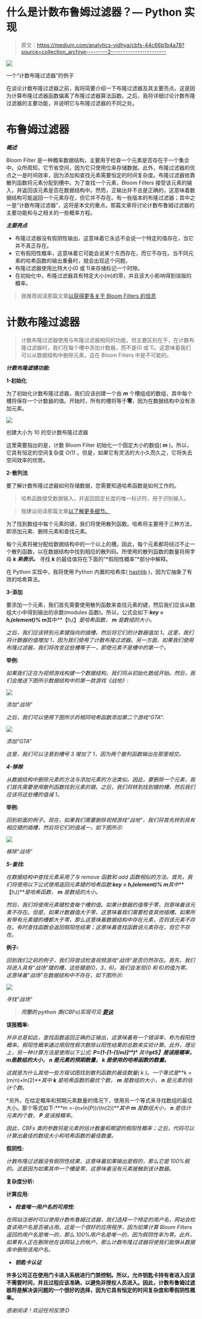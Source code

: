 # 什么是计数布鲁姆过滤器？— Python 实现

> 原文：<https://medium.com/analytics-vidhya/cbfs-44c66b1b4a78?source=collection_archive---------2----------------------->

![](img/9f6c33d497491ebb6b9f2a299eb19449.png)

一个“计数布隆过滤器”的例子

在谈论计数布隆过滤器之前，我将简要介绍一下布隆过滤器及其主要亮点。这是因为计算布隆过滤器函数偏离了布隆过滤器算法函数。之后，我将详细讨论计数布隆过滤器的主要功能，并说明它与布隆过滤器的不同之处。

# **布鲁姆过滤器**

***概述***

Bloom Filter 是一种概率数据结构，主要用于检查一个元素是否存在于一个集合中。众所周知，它节省空间，因为它只使用位来存储数据。此外，布隆过滤器的优点之一是时间效率，因为添加和查找元素需要恒定的时间复杂度。布隆过滤器依靠散列函数将元素分配到槽中。为了查找一个元素，Bloom Filters 接受该元素的输入，并返回该元素是否在数据结构中。然而，正输出并不总是正确的，这意味着数据结构可能返回一个元素存在，但它并不存在。有一些版本的布隆过滤器；其中之一是“计数布隆过滤器”，这将是本文的重点。那篇文章将讨论计数布鲁姆过滤器的主要功能和与之相关的一些概率方程。

***主要亮点***

*   布隆过滤器没有假阴性输出，这意味着它永远不会说一个特定的值存在，当它并不真正存在。
*   它有假阳性概率，这意味着它可能会说某个东西存在，而它不存在。当不同元素的哈希函数的输出重叠时，就会出现这个问题。
*   布隆过滤器使用比特大小(0 或 1)来存储标记一个时隙。
*   在初始化中，布隆过滤器具有特定大小(m)的零，并且该大小影响得到误报的概率。

> 我推荐阅读那篇文章[以获得更多关于 Bloom Filters 的信息](https://www.geeksforgeeks.org/bloom-filters-introduction-and-python-implementation/?fbclid=IwAR1abUlrTPvgNfJvUtYWn8DvCw2tr15wCLIJ1gz4g4I3AxWlQCNdK0wd4p8)

# **计数布隆过滤器**

> 计数布隆过滤器使用与布隆过滤器相同的功能，但主要区别在于，在计数布隆过滤器时，我们在每个槽中添加计数器，而不是(0 或 1)。这意味着我们可以从数据结构中删除元素，这在 Bloom Filters 中是不可能的。

***计数布隆滤镜功能:***

**1-初始化**

为了初始化计数布隆过滤器，我们应该创建一个由 ***m*** 个槽组成的数组，其中每个槽将保存一个计数器的值。开始时，所有的槽将等于**零**，因为在数据结构中没有添加元素。

![](img/f6206fe2bb0323c992e6e0c1616003ad.png)

创建大小为 10 的空计数布隆过滤器

这里需要指出的是，计数 Bloom Filter 初始化一个固定大小的数组( ***m*** )。所以，它具有恒定的空间复杂度 *O(1)* 。但是，如果它有灵活的大小久而久之，它将失去空间效率的优势。

**2-散列法**

要了解计数布隆过滤器如何存储数据，您需要知道哈希函数是如何工作的。

> 哈希函数接受数据输入，并返回固定长度的唯一标识符，用于识别输入。

> 我建议阅读那篇文章[以了解更多细节。](http://quiz.geeksforgeeks.org/hashing-set-1-introduction/)

为了找到数组中每个元素的键，我们将使用散列函数。哈希将主要用于三种方法，即添加元素、删除元素和查找元素。

每个元素将被分配给数据结构中的一个以上的槽。因此，每个元素都将经过不止一个散列函数，以在数据结构中找到相应的散列码。所使用的散列函数的数量将用字母 ***k 来表示。*** 寻找 ***k*** 的最佳值将在下面的“*假阳性概率”*部分中解释。

在 Python 实现中，我将使用 Python 内置的哈希库( [hashlib](https://docs.python.org/3/library/hashlib.html) )，因为它抽象了有效的哈希算法。

**3-添加**

要添加一个元素，我们首先需要使用散列函数来查找元素的键，然后我们应该从数组大小中得到输出的余数(modules 函数)。所以，公式会如下:***key = hᵢ(element)% m***其中**【hᵢ(】*是哈希函数， ***m*** 是数组的大小。*

*之后，我们应该转到元素键指向的插槽，然后将它们的计数器值加 1。这里，我们将计数器的值增加 1，因为我们使用了计数布隆过滤器。另一方面，如果我们使用布隆过滤器，我们将改变这些槽等于一，即使元素不是槽中的第一个。*

**举例:**

*如果我们正在为视频游戏构建一个数据结构，我们将从初始化数组开始。然后，我们会推送下图所示数据结构中的第一款游戏《战地》:*

*![](img/0d748db94f561b09706c3eecea3151f0.png)*

*添加“战场”*

*之后，我们可以使用下图所示的相同哈希函数添加第二个游戏“GTA”:*

*![](img/536ee83d5a858df3bb0351d3636b1839.png)*

*添加“GTA”*

*这里，我们可以注意到槽号 3 增加了 1，因为两个散列函数输出在那里相交。*

***4-移除***

*从数据结构中删除元素的方法与添加元素的方法类似。因此，要删除一个元素，我们首先需要使用散列函数找到元素的键。之后，我们将转到找到键的槽，然后我们应该将这些槽的值减 1。*

**举例:**

*回到前面的例子。现在，如果我们需要删除视频游戏“战地”，我们将首先转到具有相应键的插槽，然后将它们的值减一，如下图所示:*

*![](img/8f45514021f2e9d3234ab14f7ffcaadf.png)*

*移除“战场”*

***5-查找:***

*在数据结构中查找元素采用了与 remove 函数和 add 函数相似的方法。首先，我们将使用以下公式使用返回元素键的哈希函数:***key = hᵢ(element)% m***其中***【hᵢ()***是哈希函数， ***m*** 是数组的大小。*

*然后，我们将使用元素键检查每个槽的值。如果计数器的值等于零，则意味着该元素不存在。但是，如果计数器值大于零，这意味着我们需要检查其他插槽。如果所有带有元素键的槽都大于零，那么这意味着数据结构中存在元素，否则该元素不存在。有时查找函数会返回假阳性结果；这意味着查找函数说元素存在，但它不存在。*

**例子:**

*回到我们之前的例子，我们将尝试检查视频游戏“战场”是否仍然存在。首先，我们将进入具有“战场”键的槽，这些键是(0，3，6)。我们会发现(0 和 6)的值为零。这意味着“战场”在数据结构中不存在，如下图所示:*

*![](img/99ef80f1889c7f43791df037c5589749.png)*

*寻找“战场”*

> ***完整的 python 类(CBFs)实现可见** [**要诀**](https://gist.github.com/KareemAlsayed1/30b78a673421880de9f554823b0b98d2)*

****误报概率:****

*并非总是如此，查找函数返回正确的正输出，这意味着有一个错误率，称为假阳性概率。假阳性概率通过用阳性假次数除以阳性结果的总数来实验计算。此外，理论上，另一种计算方法是使用以下公式: **P=(1-[1-(1/m)]ⁿᵏ)ᵏ** 其中**pt5】是误报概率，**m**是数组的大小， ***n*** 是元素的预期数量， ***k*** 是使用的哈希函数的数量。***

*这就是为什么其他一些方程试图找到散列函数的最佳数量( *k* )。一个等式是***k =(m/n)×ln(2)***其中 ***k*** 是哈希函数的最优个数， ***m*** 是数组的大小， ***n*** 是元素的估计个数。*

*另外，在给定概率和预期元素数量的情况下，使用另一个等式来寻找数组的最佳大小。那个等式如下:***m =-(n×ln(P))/(ln(2))***其中 ***m*** 是数组大小， ***n*** 是估计元素的个数， ***P*** 是误报概率。*

*因此，CBFs 类的参数将是元素的估计数量和期望的假阳性概率；之后，代码可以计算出最佳的数组大小和哈希函数的最佳数量。*

****假阴性:****

*计数布隆过滤器没有假阴性结果，这意味着如果输出是假的，那么它是 100%假的。这是因为如果其中一个槽是零，这意味着没有元素接触到该计数器。*

****复杂度分析:****

****计算应用:****

*   ***检查唯一用户名的可用性:***

*在网站注册时可以使用计数布鲁姆过滤器，我们选择一个特定的用户名，网站会检查该用户名是否被占用。这是一个很好的应用程序，因为如果计算 Bloom Filters 返回的用户名是唯一的，那么 100%用户名是唯一的，因为假阴性率为零。此外，如果有人正在删除他在该网站上的帐户，那么计数布隆过滤器将使我们能够从数据库中删除该用户名。*

*   ***钥匙卡认证***

**许多公司正在使用门卡进入系统进行门禁控制。所以，允许钥匙卡持有者进入应该不需要时间，并且过程应该准确，以避免非授权人员进入。因此，计数布鲁姆过滤器将是解决该问题的一个很好的选择，因为它具有恒定的时间复杂度和零假阴性概率。**

*感谢阅读！欢迎任何反馈:D*